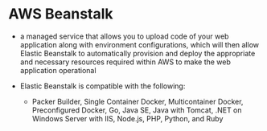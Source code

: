 # AWS Beanstalk
-	a managed service that allows you to upload code of your web application along with environment configurations, which will then allow Elastic Beanstalk to automatically provision and deploy the appropriate and necessary resources required within AWS to make the web application operational

-	Elastic Beanstalk is compatible with the following: 
	- Packer Builder, Single Container Docker, Multicontainer Docker, Preconfigured Docker, Go, Java SE, Java with Tomcat, .NET on Windows Server with IIS, Node.js, PHP, Python, and Ruby


